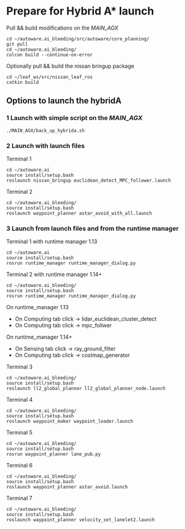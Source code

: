 # Prepare for Hybrid A* launch

Pull && build modifications on the *MAIN_AGX*

```
cd ~/autoware.ai_bleeding/src/autoware/core_planning/
git pull
cd ~/autoware.ai_bleeding/
colcon build --continue-on-error
```
Optionally pull && build the nissan bringup package
```
cd ~/leaf_ws/src/nissan_leaf_ros
catkin build
``` 


## Options to launch the hybridA

### 1 Launch with simple script on the *MAIN_AGX*

```
./MAIN_AGX/back_up_hybrida.sh
```

### 2 Launch with launch files

Terminal 1
```
cd ~/autoware.ai
source install/setup.bash
roslaunch nissan_bringup euclidean_detect_MPC_follower.launch
```
Terminal 2
```
cd ~/autoware.ai_bleeding/
source install/setup.bash
roslaunch waypoint_planner astar_avoid_with_all.launch
```

### 3 Launch from launch files and from the runtime manager

Terminal 1 with runtime manager 1.13
```
cd ~/autoware.ai
source install/setup.bash
rosrun runtime_manager runtime_manager_dialog.py
```
Terminal 2 with runtime manager 1.14+
```
cd ~/autoware.ai_bleeding/
source install/setup.bash
rosrun runtime_manager runtime_manager_dialog.py
```
On runtime_manager 1.13

- On Computing tab click -> lidar_euclidean_cluster_detect
- On Computing tab click -> mpc_follwer

On runtime_manager 1.14+

- On Sensing tab click -> ray_ground_filter
- On Computing tab click -> costmap_generator


Terminal 3
```
cd ~/autoware.ai_bleeding/
source install/setup.bash
roslaunch ll2_global_planner ll2_global_planner_node.launch
```
Terminal 4
```
cd ~/autoware.ai_bleeding/
source install/setup.bash
roslaunch waypoint_maker waypoint_loader.launch
```
Terminal 5
```
cd ~/autoware.ai_bleeding/
source install/setup.bash
rosrun waypoint_planner lane_pub.py
```
Terminal 6
```
cd ~/autoware.ai_bleeding/
source install/setup.bash
roslaunch waypoint_planner astar_avoid.launch
```
Terminal 7
```
cd ~/autoware.ai_bleeding/
source install/setup.bash
roslaunch waypoint_planner velocity_set_lanelet2.launch
```